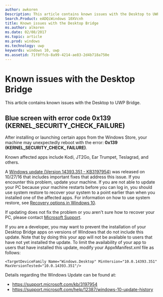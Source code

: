 ---author: awkoren
Description: This article contains known issues with the Desktop to UWP Bridge.
Search.Product: eADQiWindows 10XVcnh
title: Known issues with the Desktop Bridge
ms.author: alkoren
ms.date: 02/08/2017
ms.topic: article
ms.prod: windows
ms.technology: uwp
keywords: windows 10, uwp
ms.assetid: 71f8ffcb-8a99-4214-ae83-2d4b718a750e
---# Known issues with the Desktop BridgeThis article contains known issues with the Desktop to UWP Bridge.## Blue screen with error code 0x139 (KERNEL_SECURITY_CHECK_FAILURE)After installing or launching certain apps from the Windows Store, your machine may unexpectedly reboot with the error: **0x139 (KERNEL\_SECURITY\_CHECK\_ FAILURE)**.Known affected apps include Kodi, JT2Go, Ear Trumpet, Teslagrad, and others.A [Windows update (Version 14393.351 - KB3197954)](https://support.microsoft.com/kb/3197954) was released on 10/27/16 that includes important fixes that address this issue. If you encounter this problem, update your machine. If you are not able to update your PC because your machine restarts before you can log in, you should use system restore to recover your system to a point earlier than when you installed one of the affected apps. For information on how to use system restore, see [Recovery options in Windows 10](https://support.microsoft.com/help/12415/windows-10-recovery-options). If updating does not fix the problem or you aren't sure how to recover your PC, please contact [Microsoft Support](https://support.microsoft.com/contactus/). If you are a developer, you may want to prevent the installation of your Desktop Bridge apps on versions of Windows that do not include this update. Note that by doing this your app will not be available to users that have not yet installed the update. To limit the availability of your app to users that have installed this update, modify your AppxManifest.xml file as follows:```<TargetDeviceFamily Name="Windows.Desktop" MinVersion="10.0.14393.351" MaxVersionTested="10.0.14393.351"/>```Details regarding the Windows Update can be found at: * https://support.microsoft.com/kb/3197954* https://support.microsoft.com/help/12387/windows-10-update-history